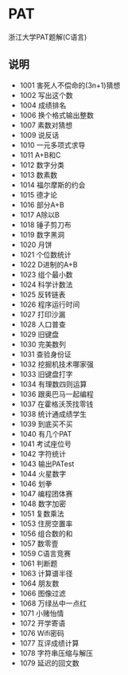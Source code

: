 # PAT
浙江大学PAT题解(C语言)

## 说明
* 1001 害死人不偿命的(3n+1)猜想 
* 1002 写出这个数 
* 1004 成绩排名 
* 1006 换个格式输出整数 
* 1007 素数对猜想 
* 1009 说反话 
* 1010 一元多项式求导
* 1011 A+B和C 
* 1012 数字分类 
* 1013 数素数
* 1014 福尔摩斯的约会 
* 1015 德才论 
* 1016 部分A+B 
* 1017 A除以B 
* 1018 锤子剪刀布 
* 1019 数字黑洞 
* 1020 月饼 
* 1021 个位数统计 
* 1022 D进制的A+B 
* 1023 组个最小数 
* 1024 科学计数法 
* 1025 反转链表 
* 1026 程序运行时间 
* 1027 打印沙漏 
* 1028 人口普查 
* 1029 旧键盘 
* 1030 完美数列 
* 1031 查验身份证 
* 1032 挖掘机技术哪家强 
* 1033 旧键盘打字 
* 1034 有理数四则运算 
* 1036 跟奥巴马一起编程 
* 1037 在霍格沃茨找零钱 
* 1038 统计通成绩学生 
* 1039 到底买不买
* 1040 有几个PAT 
* 1041 考试座位号 
* 1042 字符统计
* 1043 输出PATest
* 1044 火星数字
* 1046 划拳
* 1047 编程团体赛
* 1048 数字加密
* 1051 复数乘法
* 1053 住房空置率
* 1056 组合数的和 
* 1057 数零壹
* 1059 C语言竞赛
* 1061 判断题
* 1063 计算谱半径
* 1064 朋友数
* 1066 图像过滤
* 1068 万绿丛中一点红
* 1071 小赌怡情
* 1072 开学寄语
* 1076 Wifi密码
* 1077 互评成绩计算
* 1078 字符串压缩与解压
* 1079 延迟的回文数
